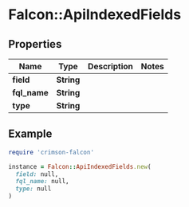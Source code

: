 # Falcon::ApiIndexedFields

## Properties

| Name | Type | Description | Notes |
| ---- | ---- | ----------- | ----- |
| **field** | **String** |  |  |
| **fql_name** | **String** |  |  |
| **type** | **String** |  |  |

## Example

```ruby
require 'crimson-falcon'

instance = Falcon::ApiIndexedFields.new(
  field: null,
  fql_name: null,
  type: null
)
```

